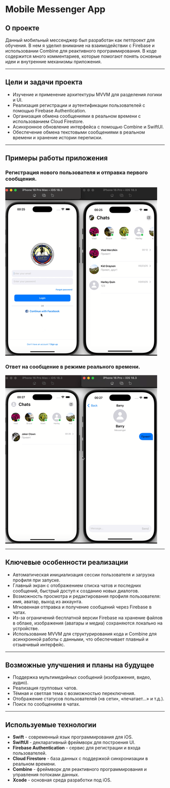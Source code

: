 # Mobile Messenger App

## О проекте
Данный мобильный мессенджер был разработан как петпроект для обучения. В нем я уделил внимание на взаимодействии с Firebase и использовании Combine для реактивного программирования. В коде содержится много комментариев, которые помогают понять основные идеи и внутренние механизмы приложения.

---

## Цели и задачи проекта
- Изучение и применение архитектуры MVVM для разделения логики и UI.
- Реализация регистрации и аутентификации пользователей с помощью Firebase Authentication.
- Организация обмена сообщениями в реальном времени с использованием Cloud Firestore.
- Асинхронное обновление интерфейса с помощью Combine и SwiftUI.
- Обеспечение обмена текстовыми сообщениями в реальном времени и хранение истории переписки.

---
## Примеры работы приложения

### Регистрация нового пользователя и отправка первого сообщения.
![Регистрация и отправка сообщения](Registration.gif)

### Ответ на сообщение в режиме реального времени.
![Ответное сообщение от собеседника](SendMessage.gif)

---
## Ключевые особенности реализации
- Автоматическая инициализация сессии пользователя и загрузка профиля при запуске.
- Главный экран с отображением списка чатов и последних сообщений, быстрый доступ к созданию новых диалогов.
- Возможность просмотра и редактирования профиля пользователя: имя, аватар, выход из аккаунта.
- Мгновенная отправка и получение сообщений через Firebase в чатах.
- Из-за ограничений бесплатной версии Firebase на хранение файлов в облаке, изображения (аватары и медиа) сохраняются локально на устройстве.
- Использование MVVM для структурирования кода и Combine для асинхронной работы с данными, что обеспечивает плавный и отзывчивый интерфейс.

---

## Возможные улучшения и планы на будущее
- Поддержка мультимедийных сообщений (изображения, видео, аудио).
- Реализация групповых чатов.
- Тёмная и светлая тема с возможностью переключения.
- Отображение статусов пользователей («в сети», «печатает...» и т.д.).
- Поиск по сообщениям в чатах.

---

## Используемые технологии
- **Swift** - современный язык программирования для iOS.
- **SwiftUI** - декларативный фреймворк для построения UI.
- **Firebase Authentication** - сервис для регистрации и входа пользователей.
- **Cloud Firestore** - база данных с поддержкой синхронизации в реальном времени.
- **Combine** - фреймворк для реактивного программирования и управления потоками данных.
- **Xcode** - основная среда разработки под iOS.

